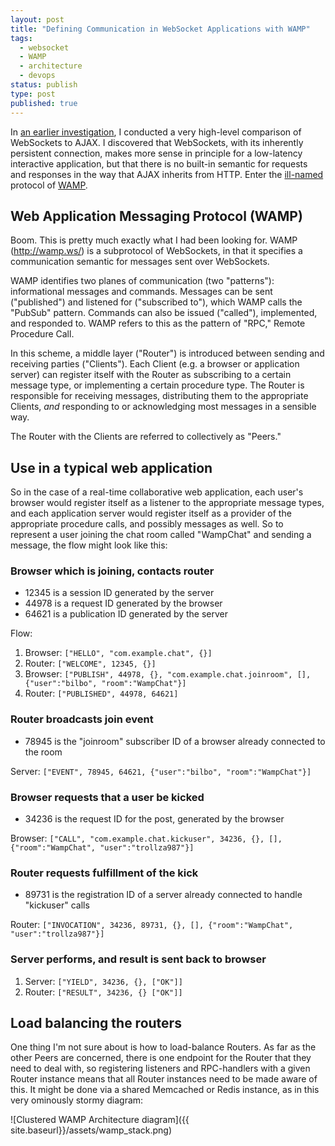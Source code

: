 ```yaml
---
layout: post
title: "Defining Communication in WebSocket Applications with WAMP"
tags:
  - websocket
  - WAMP
  - architecture
  - devops
status: publish
type: post
published: true
---
```

In [an earlier investigation](http://dev.imagineeasy.com/post/88665904539/websockets-vs-ajax-an-initial-comparison), I conducted a very high-level comparison of WebSockets to AJAX. I discovered that WebSockets, with its inherently persistent connection, makes more sense in principle for a low-latency interactive application, but that there is no built-in semantic for requests and responses in the way that AJAX inherits from HTTP. Enter the [ill-named](http://www.wampserver.com/) protocol of [WAMP](http://wamp.ws/). <!-- more -->

## Web Application Messaging Protocol (WAMP)

Boom. This is pretty much exactly what I had been looking for. WAMP (http://wamp.ws/) is a subprotocol of WebSockets, in that it specifies a communication semantic for messages sent over WebSockets.

WAMP identifies two planes of communication (two "patterns"): informational messages and commands. Messages can be sent ("published") and listened for ("subscribed to"), which WAMP calls the "PubSub" pattern. Commands can also be issued ("called"), implemented, and responded to. WAMP refers to this as the pattern of "RPC," Remote Procedure Call.

In this scheme, a middle layer ("Router") is introduced between sending and receiving parties ("Clients"). Each Client (e.g. a browser or application server) can register itself with the Router as subscribing to a certain message type, or implementing a certain procedure type. The Router is responsible for receiving messages, distributing them to the appropriate Clients, *and* responding to or acknowledging most messages in a sensible way.

The Router with the Clients are referred to collectively as "Peers."

## Use in a typical web application

So in the case of a real-time collaborative web application, each user's browser would register itself as a listener to the appropriate message types, and each application server would register itself as a provider of the appropriate procedure calls, and possibly messages as well. So to represent a user joining the chat room called "WampChat" and sending a message, the flow might look like this:

### Browser which is joining, contacts router

* 12345 is a session ID generated by the server
* 44978 is a request ID generated by the browser
* 64621 is a publication ID generated by the server

Flow:

1. Browser: `["HELLO", "com.example.chat", {}]`
1. Router: `["WELCOME", 12345, {}]`
1. Browser: `["PUBLISH", 44978, {}, "com.example.chat.joinroom", [], {"user":"bilbo", "room":"WampChat"}]`
1. Router: `["PUBLISHED", 44978, 64621]`

### Router broadcasts join event

* 78945 is the "joinroom" subscriber ID of a browser already connected to the room

Server: `["EVENT", 78945, 64621, {"user":"bilbo", "room":"WampChat"}]`

### Browser requests that a user be kicked

* 34236 is the request ID for the post, generated by the browser

Browser: `["CALL", "com.example.chat.kickuser", 34236, {}, [], {"room":"WampChat", "user":"trollza987"}]`

### Router requests fulfillment of the kick

* 89731 is the registration ID of a server already connected to handle "kickuser" calls

Router: `["INVOCATION", 34236, 89731, {}, [], {"room":"WampChat", "user":"trollza987"}]`

### Server performs, and result is sent back to browser

1. Server: `["YIELD", 34236, {}, ["OK"]]`
1. Router: `["RESULT", 34236, {} ["OK"]]`

## Load balancing the routers

One thing I'm not sure about is how to load-balance Routers. As far as the other Peers are concerned, there is one endpoint for the Router that they need to deal with, so registering listeners and RPC-handlers with a given Router instance means that all Router instances need to be made aware of this. It might be done via a shared Memcached or Redis instance, as in this very ominously stormy diagram:

![Clustered WAMP Architecture diagram]({{ site.baseurl}}/assets/wamp_stack.png)
